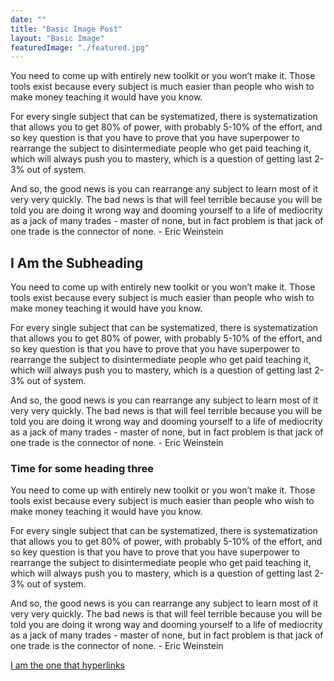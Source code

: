 ```yaml
---
date: ""
title: "Basic Image Post"
layout: "Basic Image"
featuredImage: "./featured.jpg"
---
```


You need to come up with entirely new toolkit or you won’t make it. Those tools exist because every subject is much easier than people who wish to make money teaching it would have you know.

For every single subject that can be systematized, there is systematization that allows you to get 80% of power, with probably 5-10% of the effort, and so key question is that you have to prove that you have superpower to rearrange the subject to disintermediate people who get paid teaching it, which will always push you to mastery, which is a question of getting last 2-3% out of system.

And so, the good news is you can rearrange any subject to learn most of it very very quickly. The bad news is that will feel terrible because you will be told you are doing it wrong way and dooming yourself to a life of mediocrity as a jack of many trades - master of none, but in fact problem is that jack of one trade is the connector of none. - Eric Weinstein

## I Am the Subheading

You need to come up with entirely new toolkit or you won’t make it. Those tools exist because every subject is much easier than people who wish to make money teaching it would have you know.

For every single subject that can be systematized, there is systematization that allows you to get 80% of power, with probably 5-10% of the effort, and so key question is that you have to prove that you have superpower to rearrange the subject to disintermediate people who get paid teaching it, which will always push you to mastery, which is a question of getting last 2-3% out of system.

And so, the good news is you can rearrange any subject to learn most of it very very quickly. The bad news is that will feel terrible because you will be told you are doing it wrong way and dooming yourself to a life of mediocrity as a jack of many trades - master of none, but in fact problem is that jack of one trade is the connector of none. - Eric Weinstein

### Time for some heading three

You need to come up with entirely new toolkit or you won’t make it. Those tools exist because every subject is much easier than people who wish to make money teaching it would have you know.

For every single subject that can be systematized, there is systematization that allows you to get 80% of power, with probably 5-10% of the effort, and so key question is that you have to prove that you have superpower to rearrange the subject to disintermediate people who get paid teaching it, which will always push you to mastery, which is a question of getting last 2-3% out of system.

And so, the good news is you can rearrange any subject to learn most of it very very quickly. The bad news is that will feel terrible because you will be told you are doing it wrong way and dooming yourself to a life of mediocrity as a jack of many trades - master of none, but in fact problem is that jack of one trade is the connector of none. - Eric Weinstein

[I am the one that hyperlinks](http://www.google.com)
